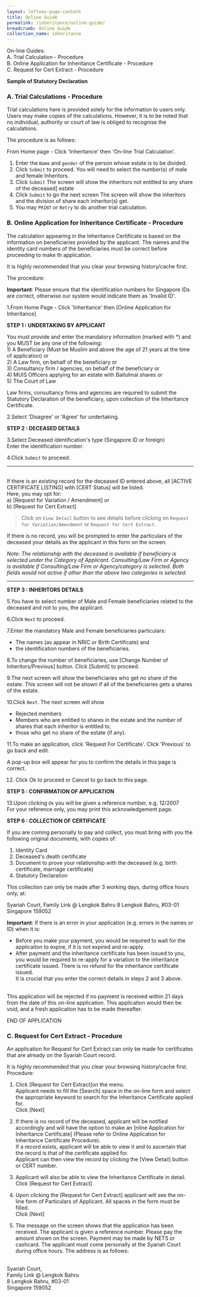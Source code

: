 ```yaml
---
layout: leftnav-page-content
title: Online Guide
permalink: /inheritance/online-guide/
breadcrumb: Online Guide
collection_name: inheritance
---
```


On-line Guides:
<br/>A. Trial Calculation - Procedure
<br/>B. Online Application for Inheritance Certificate - Procedure
<br/>C. Request for Cert Extract - Procedure

**Sample of Statutory Declaration**
 
### A. Trial Calculations - Procedure
Trial calculations here is provided solely for the information to users only. Users may make copies of the calculations. However, it is to be noted that no individual, authority or court of law is obliged to recognise the calculations.

The procedure is as follows:

From Home page - Click 'Inheritance' then 'On-line Trial Calculation'.

1. Enter the `Name` and `gender` of the person whose estate is to be divided.
2. Click `Submit` to proceed. You will need to select the number(s) of male and female Inheritors.
3. Click `Submit` The screen will show the inheritors not entitled to any share of the deceased] estate
4. Click `Submit` to go the next screen The screen will show the inheritors and the division of share each inheritor(s) get.
5. You may `PRINT` or `Retry` to do another trial calculation.

### B. Online Application for Inheritance Certificate - Procedure
The calculation appearing in the Inheritance Certificate is based on the information on beneficiaries provided by the applicant. The names and the identity card numbers of the beneficiaries must be correct before proceeding to make th application.

It is highly recommended that you clear your browsing history/cache first.

The procedure:

**Important**: Please ensure that the identification numbers for Singapore IDs are correct, otherwise our system would indicate them as 'Invalid ID'.

1.From Home Page - Click 'Inheritance' then [Online Application for Inheritance]

**STEP 1 : UNDERTAKING BY APPLICANT**

You must provide and enter the mandatory information (marked with *) and you MUST be any one of the following:
<br/> 1) A Beneficiary (Must be Muslim and above the age of 21 years at the time of application) or
<br/> 2) A Law firm, on behalf of the beneficiary or
<br/> 3) Consultancy firm / agencies, on behalf of the beneficiary or
<br/> 4) MUIS Officers applying for an estate with Baitulmal shares or
<br/> 5) The Court of Law

Law firms, consultancy firms and agencies are required to submit the Statutory Declaration of the beneficiary, upon collection of the Inheritance Certificate.

2.Select 'Disagree' or 'Agree' for undertaking.

**STEP 2 : DECEASED DETAILS**

3.Select Deceased identification's type (Singapore ID or foreign) 
<br/>Enter the identification number.

4.Click `Submit` to proceed.

------------
<br/>If there is an existing record for the deceased ID entered above, all [ACTIVE CERTIFICATE LISTING] with [CERT Status] will be listed.
<br/>Here, you may opt for:
<br/>a) [Request for Variation / Amendment] or 
<br/>b) [Request for Cert Extract]

>Click on `View Detail` button to see details before clicking on `Request for Variation/Amendment` or `Request for Cert Extract`.

If there is no record, you will be prompted to enter the particulars of the deceased your details as the applicant in this form on the screen.

*Note: The relationship with the deceased is available if beneficiary is selected under the Category of Applicant. Consulting/Law Firm or Agency is available if Consulting/Law Firm or Agency/category is selected. Both fields would not active if other than the above two categories is selected.*

------------

**STEP 3 : INHERITORS DETAILS**

5.You have to select number of Male and Female beneficiaries related to the deceased and not to you, the applicant.

6.Click `Next` to proceed.

7.Enter the mandatory Male and Female beneficiaries particulars:
- The names (as appear in NRIC or Birth Certificate) and
- the identification numbers of the beneficiaries.

8.To change the number of beneficiaries, use [Change Number of Inheritors/Previous] button. Click [Submit] to proceed.

9.The next screen will show the beneficiaries who get no share of the estate. This screen will not be shown if all of the beneficiaries gets a shares of the estate.

10.Click `Next`. The next screen will show
  - Rejected members
  - Members who are entitled to shares in the estate and the number of shares that each inheritor is entitled to,
  - those who get no share of the estate (if any).
 
11.To make an application, click 'Request For Certificate'. Click 'Previous' to go back and edit.

A pop-up box will appear for you to confirm the details in this page is correct.

12. Click Ok to proceed or Cancel to go back to this page.

**STEP 5 : CONFIRMATION OF APPLICATION**

13.Upon clicking `Ok` you will be given a reference number, e.g. 12/2007
<br/> For your reference only, you may print this acknowledgement page.

**STEP 6 : COLLECTION OF CERTIFICATE**

If you are coming personally to pay and collect, you must bring with you the following original documents, with copies of:
1. Identity Card
2. Deceased's death certificate
3. Document to prove your relationship with the deceased (e.g. birth certificate, marriage certificate)
4. Statutory Declaration

This collection can only be made after 3 working days, during office hours only, at:

Syariah Court,
Family Link @ Lengkok Bahru
8 Lengkok Bahru, #03-01
Singapore 159052

**Important**: If there is an error in your application (e.g. errors in the names or ID) when it is:
- Before you make your payment, you would be required to wait for the applicaiton to expire, if it is not expired and re-apply.
- After payment and the inheritance certificate has been issued to you, you would be required to re-apply for a variation to the inheritance certificate issued. There is no refund for the inheritance certificate issued.
<br/> It is crucial that you enter the correct details in steps 2 and 3 above.

<br/> This application will be rejected if no payment is received within 21 days from the date of this on-line application. This application would then be void, and a fresh application has to be made thereafter.

END OF APPLICATION

### C. Request for Cert Extract - Procedure

An application for Request for Cert Extract can only be made for certificates that are already on the Syariah Court record.

It is highly recommended that you  clear your browsing history/cache first.
Procedure:

1. Click [Request for Cert Extract]on the menu.
<br/> Applicant needs to fill the [Search] space in the on-line form and select the appropriate keyword to search for the Inheritance Certificate applied for.
<br/>Click [Next]
 
2. If there is no record of the deceased, applicant will be notified accordingly and will have the option to make an ]nline Application for Inheritance Certificate] (Please refer to Online Application for Inheritance Certificate Procedure).
<br/> If a record exists, applicant will be able to view it and to ascertain that the record is that of the certificate applied for.
<br/> Applicant can then view the record by clicking the [View Detail] button or CERT number.

3. Applicant will also be able to view the Inheritance Certificate in detail.
<br/> Click [Request for Cert Extract]

4. Upon clicking the [Request for Cert Extract] applicant will see the on-line form of Particulars of Applicant. All spaces in the form must be filled.
<br/> Click [Next]

5. The message on the screen shows that the application has been received. The applicant is given a reference number.
Please pay the amount shown on the screen. Payment may be made by NETS or cashcard. The applicant must come personally at the Syariah Court during office hours. The address is as follows:

<br/>Syariah Court,
<br/>Family Link @ Lengkok Bahru
<br/>8 Lengkok Bahru, #03-01
<br>Singapore 159052
